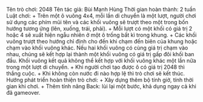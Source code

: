 Tên trò chơi: 2048
Tên tác giả: Bùi Mạnh Hùng
Thời gian hoàn thành: 2 tuần
Luật chơi: 
        + Trên một ô vuông 4x4, mỗi lần di chuyển là một lượt, người chơi sử dụng các phím mũi tên và các khối vuông sẽ trượt theo một trong bốn hướng tương ứng (lên, xuống, trái, phải). 
        + Mỗi lượt có một khối có giá trị 2 hoặc 4 sẽ xuất hiện ngẫu nhiên ở một ô trống bất kì trong khung.
        + Các khối vuông trượt theo hướng chỉ định cho đến khi chạm đến biên của khung hoặc chạm vào khối vuông khác. Nếu hai khối vuông có cùng giá trị chạm vào nhau, chúng sẽ kết hợp lại thành một khối vuông có giá trị gấp đôi khối ban đầu. Khối vuông kết quả không thể kết hợp với khối vuông khác một lần nữa trong một lượt di chuyển. 
        + Khi người chơi tạo được ô có giá trị 2048 thì thắng cuộc.
        + Khi không còn nước đi nào hợp lệ thì trò chơi sẽ kết thúc.
Hướng phát triển hoàn thiện trò chơi: 
        + Xây dựng thêm bộ tính giờ, tính thời gian khi chơi.
        + Thêm tính năng Back: lùi lại một bước, khả dụng ngay cả khi đã gameover.
        

        
